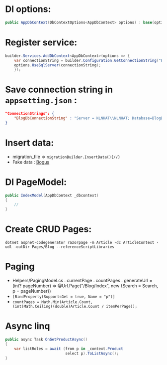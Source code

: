# DI options:
```csharp
public AppDbContext(DbContextOptions<AppDbContext> options) : base(options) {} 
```

# Register service:
```csharp
builder.Services.AddDbContext<AppDbContext>(options => {
    var connectionString = builder.Configuration.GetConnectionString("BlogDbConnectionString");
    options.UseSqlServer(connectionString);
    });
```
# Save connection string in `appsetting.json` :
```json
"ConnectionStrings": {
    "BlogDbConnectionString" : "Server = NLNHAT\\NLNHAT; Database=BlogDb; UID=sa; PWD=052800; Encrypt=False"
}  
```
# Insert data:
* migration_file => `migrationBuilder.InsertData(){//}`
* Fake data : [Bogus](https://www.nuget.org/packages/Bogus/)

# DI PageModel:
```csharp
public IndexModel(AppDbContext _dbcontext)
{
    //
}
```
# Create CRUD Pages:
`dotnet aspnet-codegenerator razorpage -m Article -dc ArticleContext -udl -outDir Pages/Blog --referenceScriptLibraries`

# Paging
* Helpers/PagingModel.cs
        . currentPage
        . countPages
        . generateUrl = (int? pageNumber) => @Url.Page("/Blog/Index", new {Search = Search, p = pageNumber}) 
* `[BindProperty(SupportsGet = true, Name = "p")]`
* `countPages = Math.Min(Article.Count, (int)Math.Ceiling((double)Article.Count / itemPerPage));`
        
# Async linq
```csharp
public async Task OnGetProductAsync()
{
    var listRoles = await (from p in _context.Product
                           select p).ToListAsync();
}
```